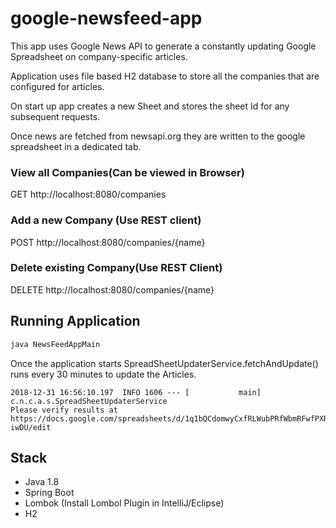 # google-newsfeed-app

This app uses Google News API to generate a constantly updating Google Spreadsheet on company-specific articles.

Application uses file based H2 database to store all the companies that are configured for articles.

On start up app creates a new Sheet and stores the sheet Id for any subsequent requests.

Once news are fetched from newsapi.org they are written to the google spreadsheet in a dedicated tab.

### View all Companies(Can be viewed in Browser)
GET http://localhost:8080/companies

### Add a new Company (Use REST client)
POST http://localhost:8080/companies/{name}

### Delete existing Company(Use REST Client)
DELETE http://localhost:8080/companies/{name}
 
 
## Running Application
```java
java NewsFeedAppMain
``` 

Once the application starts SpreadSheetUpdaterService.fetchAndUpdate() runs every 30 minutes to update the Articles.
```$xslt
2018-12-31 16:56:10.197  INFO 1606 --- [           main] c.n.c.a.s.SpreadSheetUpdaterService 
Please verify results at https://docs.google.com/spreadsheets/d/1q1bQCdomwyCxfRLWubPRfWbmRFwfPXRgnABLw4-iwDU/edit
```

## Stack
- Java 1.8
- Spring Boot
- Lombok (Install Lombol Plugin in IntelliJ/Eclipse)
- H2


